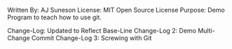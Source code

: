 Written By: AJ Suneson
License: MIT Open Source License
Purpose: Demo Program to teach how to use git.

Change-Log: Updated to Reflect Base-Line
Change-Log 2: Demo Multi-Change Commit
Change-Log 3: Screwing with Git
